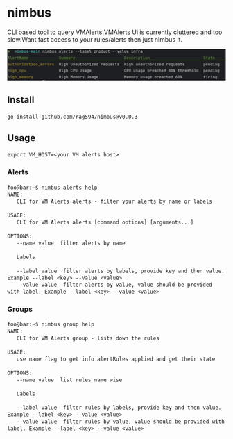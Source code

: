 # nimbus
CLI based tool to query VMAlerts.VMAlerts Ui is currently cluttered and too slow.Want fast access to your rules/alerts then just nimbus it.

![Screenshot](assets/image.png)

## Install

```
go install github.com/rag594/nimbus@v0.0.3
```

## Usage

```
export VM_HOST=<your VM alerts host>
```

### Alerts

```console
foo@bar:~$ nimbus alerts help
NAME:
   CLI for VM Alerts alerts - filter your alerts by name or labels

USAGE:
   CLI for VM Alerts alerts [command options] [arguments...]

OPTIONS:
   --name value  filter alerts by name

   Labels

   --label value  filter alerts by labels, provide key and then value. Example --label <key> --value <value>
   --value value  filter alerts by value, value should be provided with label. Example --label <key> --value <value>
```

### Groups

```console
foo@bar:~$ nimbus group help
NAME:
   CLI for VM Alerts group - lists down the rules

USAGE:
   use name flag to get info alertRules applied and get their state

OPTIONS:
   --name value  list rules name wise

   Labels

   --label value  filter rules by labels, provide key and then value. Example --label <key> --value <value>
   --value value  filter rules by value, value should be provided with label. Example --label <key> --value <value>
```
